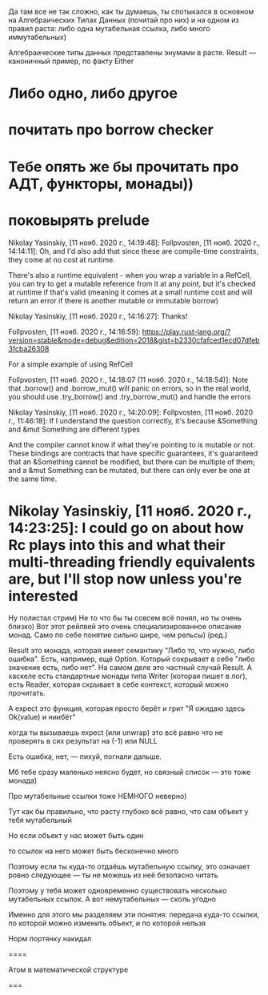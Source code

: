 Да там все не так сложно, как ты думаешь, ты спотыкался в основном на Алгебраических Типах Данных (почитай про них) и на одном из правил раста: либо одна мутабельная ссылка, либо много иммутабельных)
 
Алгебраические типы данных представлены энумами в расте. Result — каноничный пример, по факту Either
 
Либо одно, либо другое
===
почитать про borrow checker
===
Тебе опять же бы прочитать про АДТ, функторы, монады))
===
поковырять prelude
===
Nikolay Yasinskiy, [11 нояб. 2020 г., 14:19:48]:
Follpvosten, [11 нояб. 2020 г., 14:14:11]:
Oh, and I'd also add that since these are compile-time constraints, they come at no cost at runtime.

There's also a runtime equivalent - when you wrap a variable in a RefCell<T>, you can try to get a mutable reference from it at any point, but it's checked at runtime if that's valid (meaning it comes at a small runtime cost and will return an error if there is another mutable or immutable borrow)

Nikolay Yasinskiy, [11 нояб. 2020 г., 14:16:27]:
Thanks!

Follpvosten, [11 нояб. 2020 г., 14:16:59]:
https://play.rust-lang.org/?version=stable&mode=debug&edition=2018&gist=b2330cfafced1ecd07dfeb3fcba26308

For a simple example of using RefCell

Follpvosten, [11 нояб. 2020 г., 14:18:07 (11 нояб. 2020 г., 14:18:54)]:
Note that .borrow() and .borrow_mut() will panic on errors, so in the real world, you should use .try_borrow() and .try_borrow_mut() and handle the errors

Nikolay Yasinskiy, [11 нояб. 2020 г., 14:20:09]:
Follpvosten, [11 нояб. 2020 г., 11:46:18]:
If I understand the question correctly, it's because &Something and &mut Something are different types

And the compiler cannot know if what they're pointing to is mutable or not. These bindings are contracts that have specific guarantees, it's guaranteed that an &Something cannot be modified, but there can be multiple of them; and a &mut Something can be mutated, but there can only ever be one at the same time.

Nikolay Yasinskiy, [11 нояб. 2020 г., 14:23:25]:
I could go on about how Rc<T> plays into this and what their multi-threading friendly equivalents are, but I'll stop now unless you're interested
====

Ну полистал стрим) Не то что бы ты совсем всё понял, но ты очень близко) Вот этот рейлвей это очень специализированное описание монад. Само по себе понятие сильно шире, чем рельсы) (ред.)
 
Result это монада, которая имеет семантику "Либо то, что нужно, либо ошибка". Есть, например, ещё Option. Который сокрывает в себе "либо значение есть, либо нет". На самом деле это частный случай Result. А хаскеле есть стандартные монады типа Writer (которая пишет в лог), есть Reader, которая скрывает в себе контекст, который можно прочитать.
 
А expect это функция, которая просто берёт и грит "Я ожидаю здесь Ok(value) и ниибёт"
 
когда ты вызываешь expect (или unwrap) это всё равно что не проверять в сях результат на (-1) или NULL
 
Есть ошибка, нет, — пихуй, погнали дальше.
 
Мб тебе сразу маленько неясно будет, но связный список — это тоже монада)
 
Про мутабельные ссылки тоже НЕМНОГО неверно)
 
Тут как бы правильно, что расту глубоко всё равно, что сам объект у тебя мутабельный
 
Но если объект у нас может быть один
 
то ссылок на него может быть бесконечно много
 
Поэтому если ты куда-то отдаёшь мутабельную ссылку, это означает ровно следующее — ты не можешь из неё безопасно читать
 
Поэтому у тебя может одновременно существовать несколько мутабельных ссылок. А вот немутабельных — сколь угодно
 
Именно для этого мы разделяем эти понятия: передача куда-то ссылки, по которой можно изменить объект, и по которой нельзя
 
Норм портянку накидал

====


Атом в математической структуре

===
